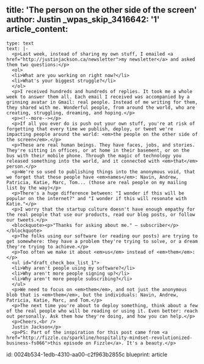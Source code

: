 title: 'The person on the other side of the screen'
author: Justin
_wpas_skip_3416642: '1'
article_content:
  -
    type: text
    text: |-
      <p>Last week, instead of sharing my own stuff, I emailed <a href="http://justinjackson.ca/newsletter">my newsletter</a> and asked them two questions:</p>
      <ol>
      <li>What are you working on right now?</li>
      <li>What's your biggest struggle?</li>
      </ol>
      <p>I received hundreds and hundreds of replies. It took me a whole week to answer them all. Each email I received was accompanied by a grinning avatar in Gmail: real people. Instead of me writing for them, they shared with me. Wonderful people, from around the world, who are creating, struggling, dreaming, and hoping.</p>
      <p><!--more--></p>
      <p>If all you ever do is push out your own stuff, you're at risk of forgetting that every time we publish, deploy, or tweet we're impacting people around the world: <em>the people on the other side of the screen</em>.</p>
      <p>These are real human beings. They have faces, jobs, and stories. They're sitting in offices, or at home in their basement, or on the bus with their mobile phone. Through the magic of technology you released something into the world, and it connected with <em>that</em> person.</p>
      <p>We're so used to publishing things into the anonymous void, that we forget that these people have <em>names</em>: Navin, Andrew, Patricia, Katie, Marc, Tom... (those are real people on my mailing list by the way)</p>
      <p>There's a huge difference between: "I wonder if this will be popular on the internet?" and "I wonder if this will resonate with Katie."</p>
      <p>I worry that the startup culture doesn't have enough empathy for the real people that use our products, read our blog posts, or follow our tweets.</p>
      <blockquote><p>"Thanks for asking about me." – subscriber</p></blockquote>
      <p>The folks using our software (or reading our posts) are trying to get somewhere: they have a problem they're trying to solve, or a dream they're trying to achieve.</p>
      <p>Too often we make it about <em>us</em> instead of <em>them</em>:</p>
      <ul id="draft_check_box_list_1">
      <li>Why aren't people using my software?</li>
      <li>Why aren't more people signing up?</li>
      <li>Why aren't more people subscribing?</li>
      </ul>
      <p>We need to focus on <em>them</em>, and not just the anonymous blob that is <em>them</em>, but the individuals: Navin, Andrew, Patricia, Katie, Marc, and Tom.</p>
      <p>The next time you're about to deploy something, think about a few of the real people who will be reading or using it. Even better: reach out personally. Ask them how they're doing, and how you can help.</p>
      <p>Cheers,<br />
      Justin Jackson</p>
      <p>PS: Part of the inspiration for this post came from <a href="http://fizzle.co/sparkline/hospitality-mindset-revolutionized-business-fs066">this episode on Fizzle</a>. It's a beauty.</p>
id: 0024b534-1edb-4310-aa00-c2f963b2855c
blueprint: article
